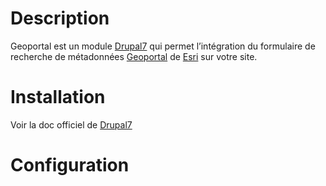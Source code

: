 Description
===========

Geoportal est un module [Drupal7](https://www.drupal.org/drupal-7.0/fr) qui permet l’intégration du formulaire de recherche de métadonnées [Geoportal](http://gptogc.esri.com/geoportal/catalog/main/home.page) de [Esri](http://www.esri.com/software/arcgis/geoportal) sur votre site.

Installation
============
Voir la doc officiel de [Drupal7](https://www.drupal.org/drupal-7.0/fr)

Configuration
=============
